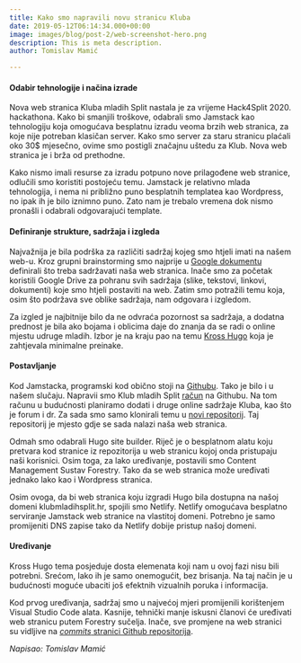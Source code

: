 ```yaml
---
title: Kako smo napravili novu stranicu Kluba
date: 2019-05-12T06:14:34.000+00:00
image: images/blog/post-2/web-screenshot-hero.png
description: This is meta description.
author: Tomislav Mamić

---
```


#### Odabir tehnologije i načina izrade
Nova web stranica Kluba mladih Split nastala je za vrijeme Hack4Split 2020. hackathona. Kako bi smanjili troškove, odabrali smo Jamstack kao tehnologiju koja omogućava besplatnu izradu veoma brzih web stranica, za koje nije potreban klasičan server. Kako smo server za staru stranicu plaćali oko 30$ mjesečno, ovime smo postigli značajnu uštedu za Klub. Nova web stranica je i brža od prethodne.

Kako nismo imali resurse za izradu potpuno nove prilagođene web stranice, odlučili smo koristiti postojeću temu. Jamstack je relativno mlada tehnologija, i nema ni približno puno besplatnih templatea kao Wordpress, no ipak ih je bilo iznimno puno. Zato nam je trebalo vremena dok nismo pronašli i odabrali odgovarajući template.

#### Definiranje strukture, sadržaja i izgleda
Najvažnija je bila podrška za različiti sadržaj kojeg smo htjeli imati na našem web-u. Kroz grupni brainstorming smo najprije u [Google dokumentu](https://docs.google.com/document/d/1y5BqacoXPIAIJGHDZjicO20qlNmiojxtsRb_AIGpgAY/edit?usp=sharing) definirali što treba sadržavati naša web stranica. Inače smo za početak koristili Google Drive za pohranu svih sadržaja (slike, tekstovi, linkovi, dokumenti) koje smo htjeli postaviti na web. Zatim smo potražili temu koja, osim što podržava sve oblike sadržaja, nam odgovara i izgledom.

Za izgled je najbitnije bilo da ne odvraća pozornost sa sadržaja, a dodatna prednost je bila ako bojama i oblicima daje do znanja da se radi o online mjestu udruge mladih. Izbor je na kraju pao na temu [Kross Hugo](https://themes.gohugo.io/kross-hugo-portfolio-template/) koja je zahtjevala minimalne preinake.

#### Postavljanje
Kod Jamstacka, programski kod obično stoji na [Githubu](https://github.com). Tako je bilo i u našem slučaju. Napravii smo Klub mladih Split [račun](https://github.com/Klub-mladih-Split) na Githubu. Na tom računu u budućnosti planiramo dodati i druge online sadržaje Kluba, kao što je forum i dr. Za sada smo samo klonirali temu u [novi repositorij](https://github.com/Klub-mladih-Split/website2/). Taj repositorij je mjesto gdje se sada nalazi naša web stranica.

Odmah smo odabrali Hugo site builder. Riječ je o besplatnom alatu koju pretvara kod stranice iz repozitorija u web stranicu kojoj onda pristupaju naši korisnici. Osim toga, za lako uređivanje, postavili smo Content Management Sustav Forestry. Tako da se web stranica može uređivati jednako lako kao i Wordpress stranica.

Osim ovoga, da bi web stranica koju izgradi Hugo bila dostupna na našoj domeni klubmladihsplit.hr, spojili smo Netlify. Netlify omogućava besplatno serviranje Jamstack web stranice na vlastitoj domeni. Potrebno je samo promijeniti DNS zapise tako da Netlify dobije pristup našoj domeni.

#### Uređivanje
Kross Hugo tema posjeduje dosta elemenata koji nam u ovoj fazi nisu bili potrebni. Srećom, lako ih je samo onemogućit, bez brisanja. Na taj način je u budućnosti moguće ubaciti još efektnih vizualnih poruka i informacija.

Kod prvog uređivanja, sadržaj smo u najvećoj mjeri promijenili korištenjem Visual Studio Code alata. Kasnije, tehnički manje iskusni članovi će uređivati web stranicu putem Forestry sučelja. Inače, sve promjene na web stranici su vidljive na [*commits* stranici Github repositorija](https://github.com/Klub-mladih-Split/website2/commits).

*Napisao: Tomislav Mamić*